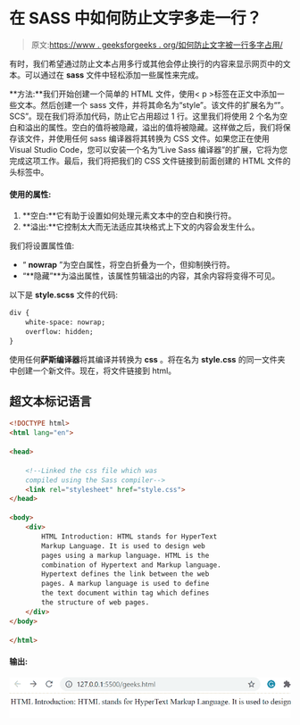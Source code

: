# 在 SASS 中如何防止文字多走一行？

> 原文:[https://www . geeksforgeeks . org/如何防止文字被一行多字占用/](https://www.geeksforgeeks.org/how-to-prevent-text-from-taking-more-than-one-line-in-sass/)

有时，我们希望通过防止文本占用多行或其他会停止换行的内容来显示网页中的文本。可以通过在 **sass** 文件中轻松添加一些属性来完成。

**方法:**我们开始创建一个简单的 HTML 文件，使用< p >标签在正文中添加一些文本。然后创建一个 sass 文件，并将其命名为“style”。该文件的扩展名为“”。SCS”。现在我们将添加代码，防止它占用超过 1 行。这里我们将使用 2 个名为空白和溢出的属性。空白的值将被隐藏，溢出的值将被隐藏。这样做之后，我们将保存该文件，并使用任何 sass 编译器将其转换为 CSS 文件。如果您正在使用 Visual Studio Code，您可以安装一个名为“Live Sass 编译器”的扩展，它将为您完成这项工作。最后，我们将把我们的 CSS 文件链接到前面创建的 HTML 文件的头标签中。

#### 使用的属性:

1.  **空白:**它有助于设置如何处理元素文本中的空白和换行符。
2.  **溢出:**它控制太大而无法适应其块格式上下文的内容会发生什么。

我们将设置属性值:

*   “ **nowrap** ”为空白属性，将空白折叠为一个，但抑制换行符。
*   “**隐藏”**为溢出属性，该属性剪辑溢出的内容，其余内容将变得不可见。

以下是 **style.scss** 文件的代码:

```html
div {
    white-space: nowrap;
    overflow: hidden; 
}
```

使用任何**萨斯编译器**将其编译并转换为 **css** 。将在名为 **style.css** 的同一文件夹中创建一个新文件。现在，将文件链接到 html。

## 超文本标记语言

```html
<!DOCTYPE html>
<html lang="en">

<head>

    <!--Linked the css file which was 
    compiled using the Sass compiler-->
    <link rel="stylesheet" href="style.css">
</head>

<body>
    <div>
        HTML Introduction: HTML stands for HyperText 
        Markup Language. It is used to design web 
        pages using a markup language. HTML is the 
        combination of Hypertext and Markup language. 
        Hypertext defines the link between the web 
        pages. A markup language is used to define 
        the text document within tag which defines 
        the structure of web pages.
    </div>
</body>

</html>
```

#### 输出:

![](img/55aa91fa0d8058cfa5f6a8c063ea5f76.png)